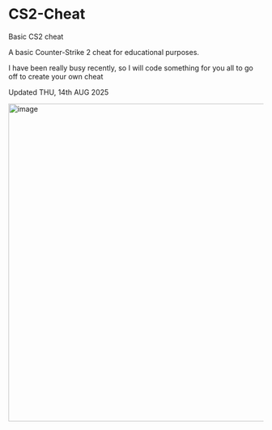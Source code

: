 # CS2-Cheat
Basic CS2 cheat

A basic Counter-Strike 2 cheat for educational purposes.

I have been really busy recently, so I will code something for you all to go off to create your own cheat

Updated THU, 14th AUG 2025

<img width="1469" height="628" alt="image" src="https://github.com/user-attachments/assets/f20ce6ae-cf98-4a71-a384-2bf2891e5f5a" />
